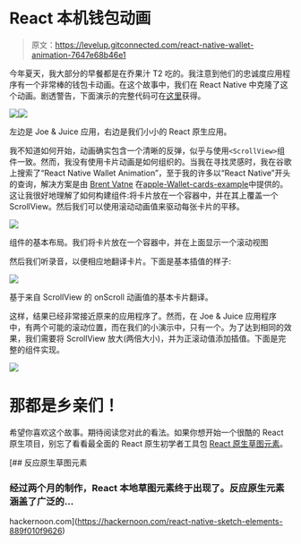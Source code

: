# React 本机钱包动画

> 原文：<https://levelup.gitconnected.com/react-native-wallet-animation-7647e68b46e1>

今年夏天，我大部分的早餐都是在乔果汁 T2 吃的。我注意到他们的忠诚度应用程序有一个非常棒的钱包卡动画。在这个故事中，我们在 React Native 中克隆了这个动画。剧透警告，下面演示的完整代码可在[这里](https://gist.github.com/wcandillon/288e994cda3216d1dbef9482a9322804)获得。

![](img/344c8bd8ca12fba3fbeab8684894134e.png)![](img/89714c9024d0a6a0d1404de20f714e05.png)

左边是 Joe & Juice 应用，右边是我们小小的 React 原生应用。

我不知道如何开始，动画确实包含一个清晰的反弹，似乎与使用`<ScrollView>`组件一致。然而，我没有使用卡片动画是如何组织的。当我在寻找灵感时，我在谷歌上搜索了“React Native Wallet Animation”，至于我的许多以“React Native”开头的查询，解决方案是由 [Brent Vatne](https://github.com/brentvatne) 在[apple-Wallet-cards-example](https://github.com/brentvatne/apple-wallet-cards-example)中提供的。这让我很好地理解了如何构建组件:将卡片放在一个容器中，并在其上覆盖一个 ScrollView。然后我们可以使用滚动动画值来驱动每张卡片的平移。

![](img/ca5a2cd41eca955910f519437db8a56e.png)

组件的基本布局。我们将卡片放在一个容器中，并在上面显示一个滚动视图

然后我们听录音，以便相应地翻译卡片。下面是基本插值的样子:

![](img/bbcf3d05ad2e9a645b6d16a33a1afd0d.png)

基于来自 ScrollView 的 onScroll 动画值的基本卡片翻译。

这样，结果已经非常接近原来的应用程序了。然而，在 Joe & Juice 应用程序中，有两个可能的滚动位置，而在我们的小演示中，只有一个。为了达到相同的效果，我们需要将 ScrollView 放大(两倍大小)，并为正滚动值添加插值。下面是完整的组件实现。

![](img/9c5f35ea08aa35b373528d8d4409f7e6.png)

# 那都是乡亲们！

希望你喜欢这个故事。期待阅读您对此的看法。如果你想开始一个很酷的 React 原生项目，别忘了看看最全面的 React 原生初学者工具包 [React 原生草图元素](https://react-native.shop/elements)。

[](https://hackernoon.com/react-native-sketch-elements-889f010f9626) [## 反应原生草图元素

### 经过两个月的制作，React 本地草图元素终于出现了。反应原生元素涵盖了广泛的…

hackernoon.com](https://hackernoon.com/react-native-sketch-elements-889f010f9626)